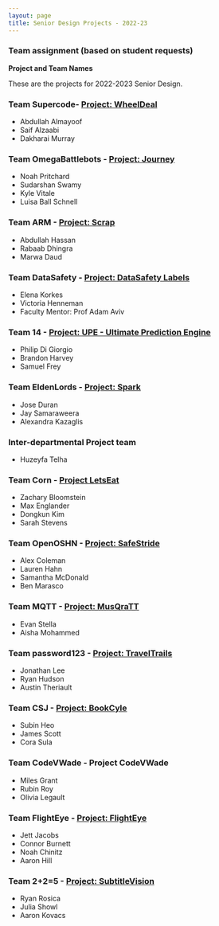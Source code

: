 ```yaml
---
layout: page
title: Senior Design Projects - 2022-23 
---
```


### Team assignment (based on student requests) ### 
<b>  Project and Team Names  </b>

These are the projects  for 2022-2023 Senior Design.


### Team Supercode- [Project: WheelDeal](https://wheeldealapp.github.io/) ###
- Abdullah Almayoof
- Saif Alzaabi
- Dakharai Murray

### Team OmegaBattlebots - [Project: Journey](https://noahpritchard9.github.io/omegaBattlebots/) ###
- Noah Pritchard
- Sudarshan Swamy
- Kyle Vitale
- Luisa Ball Schnell 

### Team ARM - [Project: Scrap](https://productbya-r-m.github.io/) ###
- Abdullah Hassan
- Rabaab Dhingra
- Marwa Daud

### Team DataSafety - [Project: DataSafety Labels](https://ekorkes.github.io/dataSafetyLabels/) ###
- Elena Korkes
- Victoria Henneman
- Faculty Mentor: Prof Adam Aviv

### Team 14 - [Project: UPE - Ultimate Prediction Engine](https://sdesign-sbpk.github.io/) ###
- Philip Di Giorgio
- Brandon Harvey
- Samuel Frey

### Team EldenLords - [Project: Spark](https://axcleri.github.io/spark-website/) ###
- Jose Duran
- Jay Samaraweera
- Alexandra Kazaglis

### Inter-departmental Project team ###
- Huzeyfa Telha


### Team Corn - [Project LetsEat](https://menglander2019.github.io/LetsEat-Dev/website/) ###
- Zachary Bloomstein
- Max Englander
- Dongkun Kim
- Sarah Stevens

### Team OpenOSHN - [Project: SafeStride](https://safestride.github.io//) ###
- Alex Coleman
- Lauren Hahn
- Samantha McDonald
- Ben Marasco

### Team MQTT - [Project: MusQraTT](https://amohammed6.github.io/musqratt/) ###
- Evan Stella
- Aisha Mohammed

### Team password123 - [Project: TravelTrails](https://jonlee48.github.io/Travel-Trails/) ###
- Jonathan Lee
- Ryan Hudson
- Austin Theriault

### Team CSJ - [Project: BookCyle](https://corasula.github.io/) ###
- Subin Heo
- James Scott
- Cora Sula

### Team CodeVWade - Project CodeVWade ###
- Miles Grant
- Rubin Roy
- Olivia Legault

### Team FlightEye - [Project: FlightEye](https://flighteye.github.io/) ###
- Jett Jacobs
- Connor Burnett
- Noah Chinitz
- Aaron Hill

### Team 2+2=5 - [Project: SubtitleVision](https://subtitlevision.github.io/) ###
- Ryan Rosica
- Julia Showl
- Aaron Kovacs
